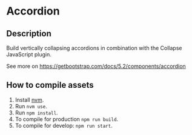 # Accordion

## Description
Build vertically collapsing accordions in combination with the Collapse JavaScript plugin.

See more on https://getbootstrap.com/docs/5.2/components/accordion

## How to compile assets
1. Install [nvm](https://github.com/nvm-sh/nvm#installing-and-updating).
2. Run `nvm use`.
3. Run `npm install`.
4. To compile for production `npm run build`.
5. To compile for develop: `npm run start`.


